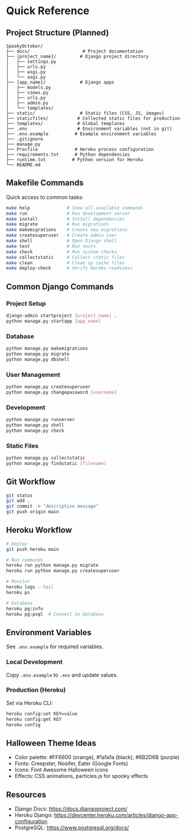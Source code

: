 # Quick Reference

## Project Structure (Planned)
```
SpookyOctober/
├── docs/                    # Project documentation
├── [project_name]/         # Django project directory
│   ├── settings.py
│   ├── urls.py
│   ├── wsgi.py
│   └── asgi.py
├── [app_name]/             # Django apps
│   ├── models.py
│   ├── views.py
│   ├── urls.py
│   ├── admin.py
│   └── templates/
├── static/                 # Static files (CSS, JS, images)
├── staticfiles/           # Collected static files for production
├── templates/             # Global templates
├── .env                   # Environment variables (not in git)
├── .env.example          # Example environment variables
├── .gitignore
├── manage.py
├── Procfile              # Heroku process configuration
├── requirements.txt      # Python dependencies
├── runtime.txt          # Python version for Heroku
└── README.md
```

## Makefile Commands

Quick access to common tasks:
```bash
make help              # Show all available commands
make run               # Run development server
make install           # Install dependencies
make migrate           # Run migrations
make makemigrations    # Create new migrations
make createsuperuser   # Create admin user
make shell             # Open Django shell
make test              # Run tests
make check             # Run system checks
make collectstatic     # Collect static files
make clean             # Clean up cache files
make deploy-check      # Verify Heroku readiness
```

## Common Django Commands

### Project Setup
```bash
django-admin startproject [project_name] .
python manage.py startapp [app_name]
```

### Database
```bash
python manage.py makemigrations
python manage.py migrate
python manage.py dbshell
```

### User Management
```bash
python manage.py createsuperuser
python manage.py changepassword [username]
```

### Development
```bash
python manage.py runserver
python manage.py shell
python manage.py check
```

### Static Files
```bash
python manage.py collectstatic
python manage.py findstatic [filename]
```

## Git Workflow
```bash
git status
git add .
git commit -m "descriptive message"
git push origin main
```

## Heroku Workflow
```bash
# Deploy
git push heroku main

# Run commands
heroku run python manage.py migrate
heroku run python manage.py createsuperuser

# Monitor
heroku logs --tail
heroku ps

# Database
heroku pg:info
heroku pg:psql  # Connect to database
```

## Environment Variables
See `.env.example` for required variables.

### Local Development
Copy `.env.example` to `.env` and update values.

### Production (Heroku)
Set via Heroku CLI:
```bash
heroku config:set KEY=value
heroku config:get KEY
heroku config
```

## Halloween Theme Ideas
- Color palette: #FF6600 (orange), #1a1a1a (black), #6B2D6B (purple)
- Fonts: Creepster, Nosifer, Eater (Google Fonts)
- Icons: Font Awesome Halloween icons
- Effects: CSS animations, particles.js for spooky effects

## Resources
- Django Docs: https://docs.djangoproject.com/
- Heroku Django: https://devcenter.heroku.com/articles/django-app-configuration
- PostgreSQL: https://www.postgresql.org/docs/
